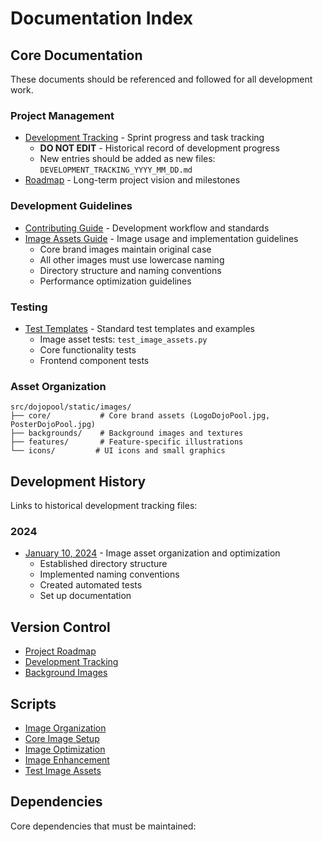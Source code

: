 # Documentation Index

## Core Documentation
These documents should be referenced and followed for all development work.

### Project Management
- [Development Tracking](./DEVELOPMENT_TRACKING.md) - Sprint progress and task tracking
  - **DO NOT EDIT** - Historical record of development progress
  - New entries should be added as new files: `DEVELOPMENT_TRACKING_YYYY_MM_DD.md`
- [Roadmap](./ROADMAP.md) - Long-term project vision and milestones

### Development Guidelines
- [Contributing Guide](./CONTRIBUTING.md) - Development workflow and standards
- [Image Assets Guide](./BACKGROUND_IMAGES.md) - Image usage and implementation guidelines
  - Core brand images maintain original case
  - All other images must use lowercase naming
  - Directory structure and naming conventions
  - Performance optimization guidelines

### Testing
- [Test Templates](./tests/) - Standard test templates and examples
  - Image asset tests: `test_image_assets.py`
  - Core functionality tests
  - Frontend component tests

### Asset Organization
```
src/dojopool/static/images/
├── core/           # Core brand assets (LogoDojoPool.jpg, PosterDojoPool.jpg)
├── backgrounds/    # Background images and textures
├── features/       # Feature-specific illustrations
└── icons/         # UI icons and small graphics
```

## Development History
Links to historical development tracking files:

### 2024
- [January 10, 2024](./DEVELOPMENT_TRACKING.md) - Image asset organization and optimization
  - Established directory structure
  - Implemented naming conventions
  - Created automated tests
  - Set up documentation

## Version Control
- [Project Roadmap](./ROADMAP.md)
- [Development Tracking](./DEVELOPMENT_TRACKING.md)
- [Background Images](./BACKGROUND_IMAGES.md)

## Scripts
- [Image Organization](../src/dojopool/scripts/organize_images.py)
- [Core Image Setup](../src/dojopool/scripts/setup_core_images.py)
- [Image Optimization](../src/dojopool/scripts/optimize_images.py)
- [Image Enhancement](../src/dojopool/scripts/enhance_images.py)
- [Test Image Assets](../tests/test_image_assets.py)

## Dependencies
Core dependencies that must be maintained:
```